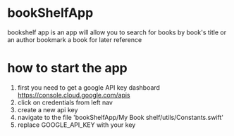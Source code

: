 # bookShelfApp
bookshelf app is an app will allow you to search for books by book's title or an author 
bookmark a book for later reference 

# how to start the app
1. first you need to get a google API key dashboard https://console.cloud.google.com/apis
2. click on credentials from left nav
3. create a new api key 
4. navigate to the file 'bookShelfApp/My Book shelf/utils/Constants.swift' 
5. replace GOOGLE_API_KEY with your key 